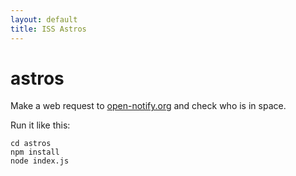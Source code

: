 ```yaml
---
layout: default
title: ISS Astros
---
```


astros
======

Make a web request to [open-notify.org](http://open-notify.org/) and check who is in space.  

Run it like this:

    cd astros
    npm install
    node index.js